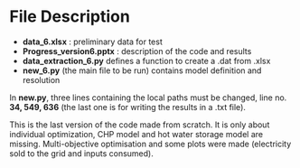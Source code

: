 # File Description
* **data_6.xlsx** : preliminary data for test <br />
* **Progress_version6.pptx** : description of the code and results <br />
* **data_extraction_6.py** defines a function to create a .dat from .xlsx  <br />
* **new_6.py** (the main file to be run) contains model definition and resolution  <br />
            
In **new.py**, three lines containing the local paths must be changed, line no. **34, 549, 636** (the last one is for writing the results in a .txt file).

This is the last version of the code made from scratch. It is only about individual optimization, CHP model and hot water storage model are missing. Multi-objective optimisation and some plots were made (electricity sold to the grid and inputs consumed).
